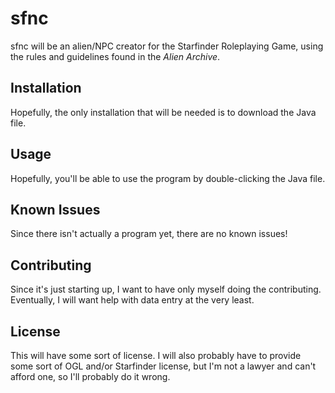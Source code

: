 # sfnc
sfnc will be an alien/NPC creator for the Starfinder Roleplaying Game, using the rules and guidelines found in the _Alien Archive_.

## Installation
Hopefully, the only installation that will be needed is to download the Java file.

## Usage
Hopefully, you'll be able to use the program by double-clicking the Java file.

## Known Issues
Since there isn't actually a program yet, there are no known issues!

## Contributing
Since it's just starting up, I want to have only myself doing the contributing.
Eventually, I will want help with data entry at the very least.

## License
This will have some sort of license.
I will also probably have to provide some sort of OGL and/or Starfinder license, but I'm not a lawyer and can't afford one, so I'll probably do it wrong.
